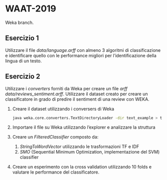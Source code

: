 # WAAT-2019

Weka branch.

## Esercizio 1

Utilizzare il file *data/language.arff* con almeno 3 algoritmi di classificazione e identificare quello 
con le performance migliori per l’identificazione della lingua di un testo.



## Esercizio 2

Utilizzare i *converters* forniti da Weka per creare un file _arff_ *data/reviews_sentiment.arff*. Utilizzare il dataset creato per
creare un classificatore in grado di predire il sentiment di una review con WEKA.

1. Creare il dataset utilizzando i conversers di Weka

    ```bash
    java weka.core.converters.TextDirectoryLoader -dir text_example > text_example.arff
    ```
2. Importare il file su Weka utilizzando l’explorer e analizzare la struttura
3. Creare un *FilteredClassifier* composto da:
    1. *StringToWordVector* utilizzando le trasformazioni TF e IDF
    2. *SMO* (Sequential Minimum Optimization, implementazione del SVM) classifier
4. Creare un esperimento con la cross validation utilizzando 10 folds e valutare le performance del classificatore.
